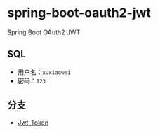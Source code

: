 # spring-boot-oauth2-jwt

Spring Boot OAuth2 JWT

## SQL

- 用户名：`xuxiaowei`
- 密码：`123`

## 分支

- [Jwt_Token](./tree/Jwt_Token)
